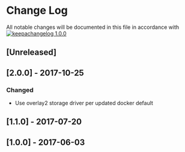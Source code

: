 # Change Log

All notable changes will be documented in this file in accordance with
[![keepachangelog 1.0.0](https://img.shields.io/badge/keepachangelog-1.0.0-brightgreen.svg)](http://keepachangelog.com/en/1.0.0/)

## \[Unreleased]

## \[2.0.0] - 2017-10-25

### Changed

- Use overlay2 storage driver per updated docker default

## \[1.1.0] - 2017-07-20

## \[1.0.0] - 2017-06-03

